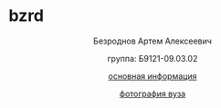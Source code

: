 # bzrd
<html>
<p align="center"> Безроднов Артем Алексеевич </p>
<p align="center"> группа: Б9121-09.03.02  </p>
<p align="center"> <a href="inf.html"> основная информация 
<p align="center"> <a href="img.html"> фотография вуза  

